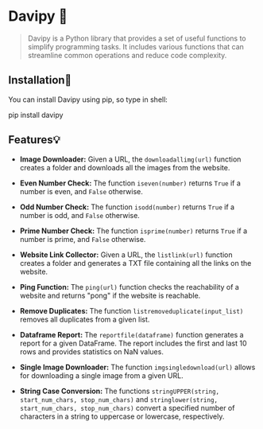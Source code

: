 # Davipy 🐉
>Davipy is a Python library that provides a set of useful functions to simplify programming tasks. It includes various functions that can streamline common operations and reduce code complexity.
## Installation🔭

You can install Davipy using pip, so type in shell:

  pip install davipy
  
## Features:bulb:

- **Image Downloader:** Given a URL, the `downloadallimg(url)` function creates a folder and downloads all the images from the website.

- **Even Number Check:** The function `iseven(number)` returns `True` if a number is even, and `False` otherwise.

- **Odd Number Check:** The function `isodd(number)` returns `True` if a number is odd, and `False` otherwise.

- **Prime Number Check:** The function `isprime(number)` returns `True` if a number is prime, and `False` otherwise.

- **Website Link Collector:** Given a URL, the `listlink(url)` function creates a folder and generates a TXT file containing all the links on the website.

- **Ping Function:** The `ping(url)` function checks the reachability of a website and returns "pong" if the website is reachable.

- **Remove Duplicates:** The function `listremoveduplicate(input_list)` removes all duplicates from a given list.

- **Dataframe Report:** The `reportfile(dataframe)` function generates a report for a given DataFrame. The report includes the first and last 10 rows and provides statistics on NaN values.

- **Single Image Downloader:** The function `imgsingledownload(url)` allows for downloading a single image from a given URL.

- **String Case Conversion:** The functions `stringUPPER(string, start_num_chars, stop_num_chars)` and `stringlower(string, start_num_chars, stop_num_chars)` convert a specified number of characters in a string to uppercase or lowercase, respectively.
